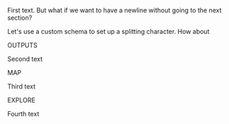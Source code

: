 First text. But what if we want to have a newline without going to the next section? 

Let's use a custom schema to set up a splitting character. How about

OUTPUTS

Second text

MAP

Third text

EXPLORE

Fourth text
